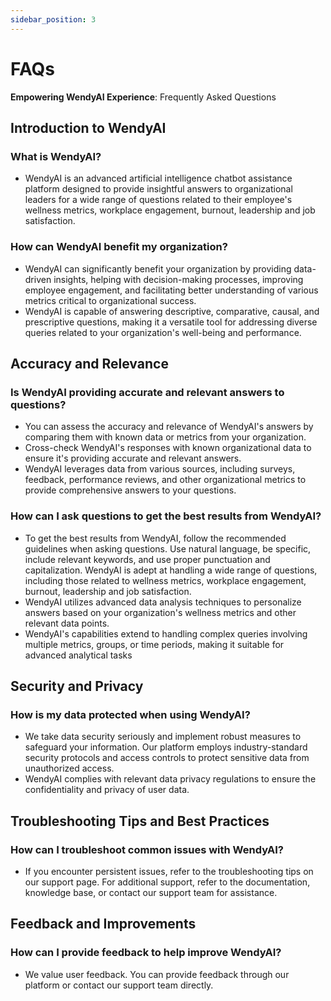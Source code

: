 ```yaml
---
sidebar_position: 3
---
```


# FAQs

**Empowering WendyAI Experience**: Frequently Asked Questions

## Introduction to WendyAI
### What is WendyAI?
- WendyAI is an advanced artificial intelligence chatbot assistance platform designed to provide insightful answers to organizational leaders for a wide range of questions related to their employee's wellness metrics, workplace engagement, burnout, leadership and job satisfaction.

### How can WendyAI benefit my organization?
- WendyAI can significantly benefit your organization by providing data-driven insights, helping with decision-making processes, improving employee engagement, and facilitating better understanding of various metrics critical to organizational success.
- WendyAI is capable of answering descriptive, comparative, causal, and prescriptive questions, making it a versatile tool for addressing diverse queries related to your organization's well-being and performance.

## Accuracy and Relevance

### Is WendyAI providing accurate and relevant answers to questions?
- You can assess the accuracy and relevance of WendyAI's answers by comparing them with known data or metrics from your organization. 
- Cross-check WendyAI's responses with known organizational data to ensure it's providing accurate and relevant answers.
- WendyAI leverages data from various sources, including surveys, feedback, performance reviews, and other organizational metrics to provide comprehensive answers to your questions.

### How can I ask questions to get the best results from WendyAI?
- To get the best results from WendyAI, follow the recommended guidelines when asking questions. Use natural language, be specific, include relevant keywords, and use proper punctuation and capitalization. WendyAI is adept at handling a wide range of questions, including those related to wellness metrics, workplace engagement, burnout, leadership and job satisfaction.
- WendyAI utilizes advanced data analysis techniques to personalize answers based on your organization's wellness metrics and other relevant data points.
- WendyAI's capabilities extend to handling complex queries involving multiple metrics, groups, or time periods, making it suitable for advanced analytical tasks

## Security and Privacy
### How is my data protected when using WendyAI?
- We take data security seriously and implement robust measures to safeguard your information. Our platform employs industry-standard security protocols and access controls to protect sensitive data from unauthorized access.
- WendyAI complies with relevant data privacy regulations to ensure the confidentiality and privacy of user data.

## Troubleshooting Tips and Best Practices
### How can I troubleshoot common issues with WendyAI?
- If you encounter persistent issues, refer to the troubleshooting tips on our support page. For additional support, refer to the documentation, knowledge base, or contact our support team for assistance.

## Feedback and Improvements
### How can I provide feedback to help improve WendyAI?
- We value user feedback. You can provide feedback through our platform or contact our support team directly.